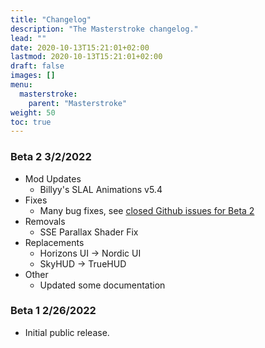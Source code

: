 ```yaml
---
title: "Changelog"
description: "The Masterstroke changelog."
lead: ""
date: 2020-10-13T15:21:01+02:00
lastmod: 2020-10-13T15:21:01+02:00
draft: false
images: []
menu:
  masterstroke:
    parent: "Masterstroke"
weight: 50
toc: true
---
```


### Beta 2 3/2/2022
- Mod Updates
  - Billyy's SLAL Animations v5.4
- Fixes
  - Many bug fixes, see [closed Github issues for Beta 2](https://github.com/ForgottenGlory/Masterstroke/milestone/1?closed=1)
- Removals
  - SSE Parallax Shader Fix
- Replacements
  - Horizons UI -> Nordic UI
  - SkyHUD -> TrueHUD
- Other
  - Updated some documentation

### Beta 1 2/26/2022
- Initial public release.
